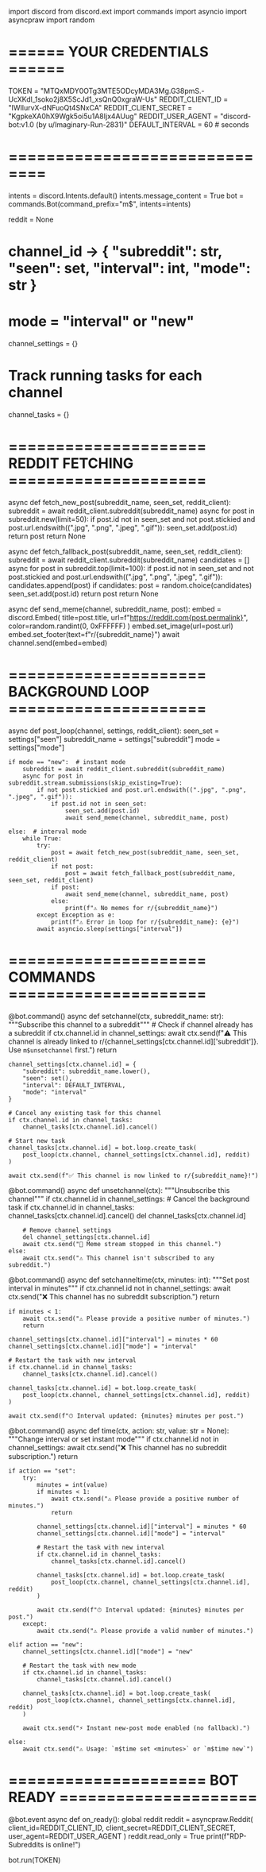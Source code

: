 import discord
from discord.ext import commands
import asyncio
import asyncpraw
import random

# ====== YOUR CREDENTIALS ======
TOKEN = "MTQxMDY0OTg3MTE5ODcyMDA3Mg.G38pmS.-UcXKdl_1soko2j8X5ScJd1_xsQnQ0xgraW-Us"
REDDIT_CLIENT_ID = "IWIlurvX-dNFuoQt4SNxCA"
REDDIT_CLIENT_SECRET = "KgpkeXA0hX9Wgk5oi5u1A8Ijx4AUug"
REDDIT_USER_AGENT = "discord-bot:v1.0 (by u/Imaginary-Run-2831)"
DEFAULT_INTERVAL = 60  # seconds
# ==============================

intents = discord.Intents.default()
intents.message_content = True
bot = commands.Bot(command_prefix="m$", intents=intents)

reddit = None

# channel_id -> { "subreddit": str, "seen": set, "interval": int, "mode": str }
# mode = "interval" or "new"
channel_settings = {}

# Track running tasks for each channel
channel_tasks = {}

# ===================== REDDIT FETCHING =====================
async def fetch_new_post(subreddit_name, seen_set, reddit_client):
    subreddit = await reddit_client.subreddit(subreddit_name)
    async for post in subreddit.new(limit=50):
        if post.id not in seen_set and not post.stickied and post.url.endswith((".jpg", ".png", ".jpeg", ".gif")):
            seen_set.add(post.id)
            return post
    return None

async def fetch_fallback_post(subreddit_name, seen_set, reddit_client):
    subreddit = await reddit_client.subreddit(subreddit_name)
    candidates = []
    async for post in subreddit.top(limit=100):
        if post.id not in seen_set and not post.stickied and post.url.endswith((".jpg", ".png", ".jpeg", ".gif")):
            candidates.append(post)
    if candidates:
        post = random.choice(candidates)
        seen_set.add(post.id)
        return post
    return None

async def send_meme(channel, subreddit_name, post):
    embed = discord.Embed(
        title=post.title,
        url=f"https://reddit.com{post.permalink}",
        color=random.randint(0, 0xFFFFFF)
    )
    embed.set_image(url=post.url)
    embed.set_footer(text=f"r/{subreddit_name}")
    await channel.send(embed=embed)

# ===================== BACKGROUND LOOP =====================
async def post_loop(channel, settings, reddit_client):
    seen_set = settings["seen"]
    subreddit_name = settings["subreddit"]
    mode = settings["mode"]

    if mode == "new":  # instant mode
        subreddit = await reddit_client.subreddit(subreddit_name)
        async for post in subreddit.stream.submissions(skip_existing=True):
            if not post.stickied and post.url.endswith((".jpg", ".png", ".jpeg", ".gif")):
                if post.id not in seen_set:
                    seen_set.add(post.id)
                    await send_meme(channel, subreddit_name, post)

    else:  # interval mode
        while True:
            try:
                post = await fetch_new_post(subreddit_name, seen_set, reddit_client)
                if not post:
                    post = await fetch_fallback_post(subreddit_name, seen_set, reddit_client)
                if post:
                    await send_meme(channel, subreddit_name, post)
                else:
                    print(f"⚠️ No memes for r/{subreddit_name}")
            except Exception as e:
                print(f"⚠️ Error in loop for r/{subreddit_name}: {e}")
            await asyncio.sleep(settings["interval"])

# ===================== COMMANDS =====================
@bot.command()
async def setchannel(ctx, subreddit_name: str):
    """Subscribe this channel to a subreddit"""
    # Check if channel already has a subreddit
    if ctx.channel.id in channel_settings:
        await ctx.send(f"⚠️ This channel is already linked to r/{channel_settings[ctx.channel.id]['subreddit']}. Use `m$unsetchannel` first.")
        return
    
    channel_settings[ctx.channel.id] = {
        "subreddit": subreddit_name.lower(),
        "seen": set(),
        "interval": DEFAULT_INTERVAL,
        "mode": "interval"
    }
    
    # Cancel any existing task for this channel
    if ctx.channel.id in channel_tasks:
        channel_tasks[ctx.channel.id].cancel()
    
    # Start new task
    channel_tasks[ctx.channel.id] = bot.loop.create_task(
        post_loop(ctx.channel, channel_settings[ctx.channel.id], reddit)
    )
    
    await ctx.send(f"✅ This channel is now linked to r/{subreddit_name}!")

@bot.command()
async def unsetchannel(ctx):
    """Unsubscribe this channel"""
    if ctx.channel.id in channel_settings:
        # Cancel the background task
        if ctx.channel.id in channel_tasks:
            channel_tasks[ctx.channel.id].cancel()
            del channel_tasks[ctx.channel.id]
        
        # Remove channel settings
        del channel_settings[ctx.channel.id]
        await ctx.send("🛑 Meme stream stopped in this channel.")
    else:
        await ctx.send("⚠️ This channel isn't subscribed to any subreddit.")

@bot.command()
async def setchanneltime(ctx, minutes: int):
    """Set post interval in minutes"""
    if ctx.channel.id not in channel_settings:
        await ctx.send("❌ This channel has no subreddit subscription.")
        return
    
    if minutes < 1:
        await ctx.send("⚠️ Please provide a positive number of minutes.")
        return
    
    channel_settings[ctx.channel.id]["interval"] = minutes * 60
    channel_settings[ctx.channel.id]["mode"] = "interval"
    
    # Restart the task with new interval
    if ctx.channel.id in channel_tasks:
        channel_tasks[ctx.channel.id].cancel()
    
    channel_tasks[ctx.channel.id] = bot.loop.create_task(
        post_loop(ctx.channel, channel_settings[ctx.channel.id], reddit)
    )
    
    await ctx.send(f"⏱ Interval updated: {minutes} minutes per post.")

@bot.command()
async def time(ctx, action: str, value: str = None):
    """Change interval or set instant mode"""
    if ctx.channel.id not in channel_settings:
        await ctx.send("❌ This channel has no subreddit subscription.")
        return

    if action == "set":
        try:
            minutes = int(value)
            if minutes < 1:
                await ctx.send("⚠️ Please provide a positive number of minutes.")
                return
                
            channel_settings[ctx.channel.id]["interval"] = minutes * 60
            channel_settings[ctx.channel.id]["mode"] = "interval"
            
            # Restart the task with new interval
            if ctx.channel.id in channel_tasks:
                channel_tasks[ctx.channel.id].cancel()
            
            channel_tasks[ctx.channel.id] = bot.loop.create_task(
                post_loop(ctx.channel, channel_settings[ctx.channel.id], reddit)
            )
            
            await ctx.send(f"⏱ Interval updated: {minutes} minutes per post.")
        except:
            await ctx.send("⚠️ Please provide a valid number of minutes.")

    elif action == "new":
        channel_settings[ctx.channel.id]["mode"] = "new"
        
        # Restart the task with new mode
        if ctx.channel.id in channel_tasks:
            channel_tasks[ctx.channel.id].cancel()
        
        channel_tasks[ctx.channel.id] = bot.loop.create_task(
            post_loop(ctx.channel, channel_settings[ctx.channel.id], reddit)
        )
        
        await ctx.send("⚡ Instant new-post mode enabled (no fallback).")

    else:
        await ctx.send("⚠️ Usage: `m$time set <minutes>` or `m$time new`")

# ===================== BOT READY =====================
@bot.event
async def on_ready():
    global reddit
    reddit = asyncpraw.Reddit(
        client_id=REDDIT_CLIENT_ID,
        client_secret=REDDIT_CLIENT_SECRET,
        user_agent=REDDIT_USER_AGENT
    )
    reddit.read_only = True
    print(f"RDP-Subreddits is online!")

bot.run(TOKEN)
